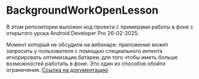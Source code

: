 # BackgroundWorkOpenLesson 

В этом репозитории выложен код проекта с примерами работы в фоне с открытого урока Android Developer Pro 26-02-2025.

Момент который не обсудили на вебинаре: приложение может запросить у пользователя с помощью специального интента игнорировать оптимизации батареи, для того чтобы иметь больше возможностей работать в фоне. Это один из способов обойти ограничения. [Ссылка на документацию](https://developer.android.com/training/monitoring-device-state/doze-standby#support_for_other_use_cases)
